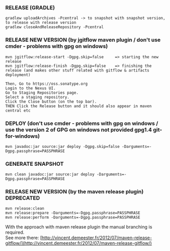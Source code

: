 ### RELEASE (GRADLE)

    gradlew uploadArchives -Pcentral -> to snapshot with snapshot version, to release with release version
    gradlew closeAndReleaseRepository -Pcentral
    

### RELEASE NEW VERSION (by jgitflow maven plugin / don't use cmder - problems with gpg on windows)
 
    mvn jgitflow:release-start -Dgpg.skip=false     => starting the new release
    mvn jgitflow:release-finish -Dgpg.skip=false    => finishing the release (and makes other stuff related with gitflow & artifacts deployment)
    
    Then, Go to https://oss.sonatype.org
    Login to the Nexus UI.
    Go to Staging Repositories page.
    Select a staging repository.
    Click the Close button (on the top bar).
    THEN Click the Release button and it should also appear in maven central etc

### DEPLOY (don't use cmder - problems with gpg on windows / use the version 2 of GPG on windows not provided gpg1.4 git-for-windows)

    mvn javadoc:jar source:jar deploy -Dgpg.skip=false -Darguments=-Dgpg.passphrase=PASSPHRASE
 
### GENERATE SNAPSHOT

    mvn clean javadoc:jar source:jar deploy -Darguments=-Dgpg.passphrase=PASSPHRASE

### RELEASE NEW VERSION (by the maven release plugin) DEPRECATED

    mvn release:clean
    mvn release:prepare -Darguments=-Dgpg.passphrase=PASSPHRASE
    mvn release:perform -Darguments=-Dgpg.passphrase=PASSPHRASE
 
With the approach with maven release plugin the manual branching is required.    
See more there: [http://vincent.demeester.fr/2012/07/maven-release-gitflow/](http://vincent.demeester.fr/2012/07/maven-release-gitflow/)
